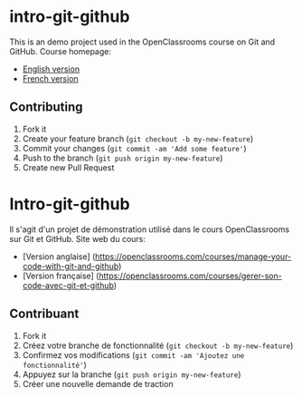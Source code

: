 # intro-git-github

This is an demo project used in the OpenClassrooms course on Git and GitHub.
Course homepage:

* [English version](https://openclassrooms.com/courses/manage-your-code-with-git-and-github)
* [French version](https://openclassrooms.com/courses/gerer-son-code-avec-git-et-github)

## Contributing

1. Fork it
2. Create your feature branch (`git checkout -b my-new-feature`)
3. Commit your changes (`git commit -am 'Add some feature'`)
4. Push to the branch (`git push origin my-new-feature`)
5. Create new Pull Request



# Intro-git-github

Il s'agit d'un projet de démonstration utilisé dans le cours OpenClassrooms sur Git et GitHub.
Site web du cours:

* [Version anglaise] (https://openclassrooms.com/courses/manage-your-code-with-git-and-github)
* [Version française] (https://openclassrooms.com/courses/gerer-son-code-avec-git-et-github)

## Contribuant

1. Fork it
2. Créez votre branche de fonctionnalité (`git checkout -b my-new-feature`)
3. Confirmez vos modifications (`git commit -am 'Ajoutez une fonctionnalité'`)
4. Appuyez sur la branche (`git push origin my-new-feature`)
5. Créer une nouvelle demande de traction